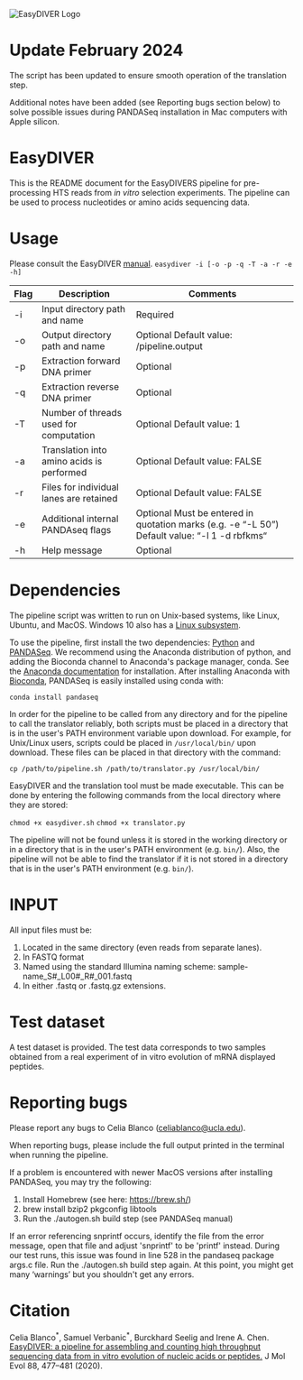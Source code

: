 ![EasyDIVER Logo](logo.png)

# Update February 2024
The script has been updated to ensure smooth operation of the translation step. 

Additional notes have been added (see Reporting bugs section below) to solve possible issues during PANDASeq installation in Mac computers with Apple silicon.

# EasyDIVER
This is the README document for the EasyDIVERS pipeline for pre-processing HTS reads from _in vitro_ selection experiments. The pipeline can be used to process nucleotides or amino acids sequencing data.

# Usage

Please consult the EasyDIVER [manual](https://github.com/ichen-lab-ucsb/EasyDIVER/blob/master/MANUAL.pdf). 
`easydiver -i [-o -p -q -T -a -r -e -h]`


| Flag | Description                                 | Comments                                                                                                |
|------|---------------------------------------------|---------------------------------------------------------------------------------------------------------|
| -i   | Input   directory path and name             | Required                                                                                                |
| -o   | Output   directory path and name            | Optional       Default   value: /pipeline.output                                                        |
| -p   | Extraction   forward DNA primer             | Optional                                                                                                |
| -q   | Extraction   reverse DNA primer             | Optional                                                                                                |
| -T   | Number   of threads used for computation    | Optional    Default   value: 1                                                                          |
| -a   | Translation   into amino acids is performed | Optional    Default   value: FALSE                                                                      |
| -r   | Files   for individual lanes are retained   | Optional    Default   value: FALSE                                                                      |
| -e   | Additional   internal PANDAseq flags        | Optional    Must   be entered in quotation marks (e.g. -e “-L 50”)    Default   value: “-l 1 -d rbfkms“ |
| -h   | Help   message                              | Optional                                                                                                |


# Dependencies
The pipeline script was written to run on Unix-based systems, like Linux, Ubuntu, and MacOS. Windows 10 also has a [Linux subsystem](https://docs.microsoft.com/en-us/windows/wsl/faq).

To use the pipeline, first install the two dependencies: [Python](https://www.python.org/downloads/) and [PANDASeq](https://github.com/neufeld/pandaseq/wiki/Installation). We recommend using the Anaconda distribution of python, and adding the Bioconda channel to Anaconda's package manager, conda. See the [Anaconda documentation](https://docs.anaconda.com/anaconda/install/) for installation. After installing Anaconda with [Bioconda](https://bioconda.github.io/), PANDASeq is easily installed using conda with:

`conda install pandaseq`

In order for the pipeline to be called from any directory and for the pipeline to call the translator reliably, both scripts must be placed in a directory that is in the user's PATH environment variable upon download. For example, for Unix/Linux users, scripts could be placed in `/usr/local/bin/` upon download. These files can be placed in that directory with the command:

`cp /path/to/pipeline.sh /path/to/translator.py /usr/local/bin/` 

EasyDIVER and the translation tool must be made executable. This can be done by entering the following commands from the local directory where they are stored:

`chmod +x easydiver.sh`
`chmod +x translator.py`

The pipeline will not be found unless it is stored in the working directory or in a directory that is in the user's PATH environment (e.g. `bin/`). Also, the pipeline will not be able to find the translator if it is not stored in a directory that is in the user's PATH environment (e.g. `bin/`). 

# INPUT

All input files must be:
    
1. Located in the same directory (even reads from separate lanes).
2. In FASTQ format
3. Named using the standard Illumina naming scheme: sample-name_S#_L00#_R#_001.fastq
4. In either .fastq or .fastq.gz extensions.

# Test dataset

A test dataset is provided. The test data corresponds to two samples obtained from a real experiment of in vitro evolution of mRNA displayed peptides. 
     
# Reporting bugs

Please report any bugs to Celia Blanco (celiablanco@ucla.edu). 

When reporting bugs, please include the full output printed in the terminal when running the pipeline. 

If a problem is encountered with newer MacOS versions after installing PANDASeq, you may try the following:

1. Install Homebrew (see here: https://brew.sh/)
2. brew install bzip2 pkgconfig libtools
3. Run the ./autogen.sh build step (see PANDASeq manual)

If an error referencing snprintf occurs, identify the file from the error message, open that file and adjust 'snprintf' to be 'printf' instead. During our test runs, this issue was found in line 528 in the pandaseq package args.c file. 
Run the ./autogen.sh build step again. At this point, you might get many ‘warnings’ but you shouldn't get any errors. 

# Citation

Celia Blanco<sup>\*</sup>, Samuel Verbanic<sup>\*</sup>, Burckhard Seelig and Irene A. Chen. [EasyDIVER: a pipeline for assembling and counting high throughput sequencing data from in vitro evolution of nucleic acids or peptides.](https://link.springer.com/article/10.1007/s00239-020-09954-0) J Mol Evol 88, 477–481 (2020).

